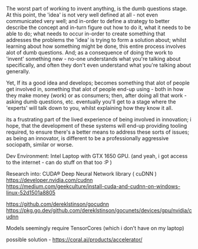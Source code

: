 
The worst part of working to invent anything, is the dumb questions stage.  At this point, the 'idea' is not very well defined at all - not even communicated very well; and in-order to define a strategy to better describe the concept and in-turn figure out how to do it, what it needs to be able to do; what needs to occur in-order to create something that addresses the problems the 'idea' is trying to form a solution about; whilst learning about how something might be done, this entire process involves alot of dumb questions.  And; as a consequence of doing the work to 'invent' something new - no-one understands what you're talking about specifically, and often they don't even understand what you're talking about generally.

Yet, If its a good idea and develops; becomes something that alot of people get involved in, something that alot of people end-up using - both in how they make money (work) or as consumers; then, after doing all that work - asking dumb questions, etc.  eventually you'll get to a stage where the 'experts' will talk down to you, whilst explaining how they know it all. 

its a frustrating part of the lived experience of being involved in innovation; i hope, that the development of these systems will end-up providing tooling required, to ensure there's a better means to address these sorts of issues; as being an innovator, is different to be a professionally aggressive sociopath, similar or worse.



Dev Environment: Intel Laptop with GTX 1650 GPU. 
(and yeah, i got access to the internet  - can do stuff on that too :P )

Research into:  CUDA® Deep Neural Network library ( cuDNN )
https://developer.nvidia.com/cudnn
https://medium.com/geekculture/install-cuda-and-cudnn-on-windows-linux-52d1501a8805

https://github.com/dereklstinson/gocudnn
https://pkg.go.dev/github.com/dereklstinson/gocunets/devices/gpu/nvidia/cudnn

Models seemingly require TensorCores (which i don't have on my laptop)

possible solution - https://coral.ai/products/accelerator/

